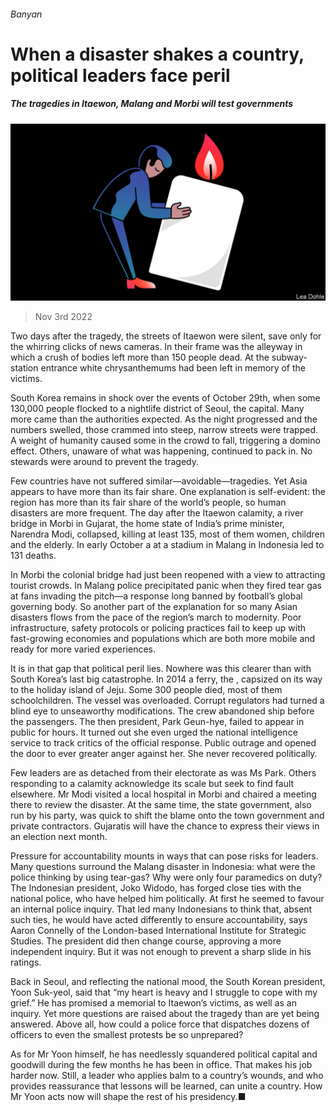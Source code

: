 ###### Banyan

# When a disaster shakes a country, political leaders face peril 

##### The tragedies in Itaewon, Malang and Morbi will test governments 

![image](images/20221105_ASD001.jpg) 

> Nov 3rd 2022 

Two days after the tragedy, the streets of Itaewon were silent, save only for the whirring clicks of news cameras. In their frame was the alleyway in which a crush of bodies left more than 150 people dead. At the subway-station entrance white chrysanthemums had been left in memory of the victims. 

South Korea remains in shock over the events of October 29th, when some 130,000 people flocked to a nightlife district of Seoul, the capital. Many more came than the authorities expected. As the night progressed and the numbers swelled, those crammed into steep, narrow streets were trapped. A weight of humanity caused some in the crowd to fall, triggering a domino effect. Others, unaware of what was happening, continued to pack in. No stewards were around to prevent the tragedy. 

Few countries have not suffered similar—avoidable—tragedies. Yet Asia appears to have more than its fair share. One explanation is self-evident: the region has more than its fair share of the world’s people, so human disasters are more frequent. The day after the Itaewon calamity, a river bridge in Morbi in Gujarat, the home state of India’s prime minister, Narendra Modi, collapsed, killing at least 135, most of them women, children and the elderly. In early October a  at a stadium in Malang in Indonesia led to 131 deaths.

In Morbi the colonial bridge had just been reopened with a view to attracting tourist crowds. In Malang police precipitated panic when they fired tear gas at fans invading the pitch—a response long banned by football’s global governing body. So another part of the explanation for so many Asian disasters flows from the pace of the region’s march to modernity. Poor infrastructure, safety protocols or policing practices fail to keep up with fast-growing economies and populations which are both more mobile and ready for more varied experiences. 

It is in that gap that political peril lies. Nowhere was this clearer than with South Korea’s last big catastrophe. In 2014 a ferry, the , capsized on its way to the holiday island of Jeju. Some 300 people died, most of them schoolchildren. The vessel was overloaded. Corrupt regulators had turned a blind eye to unseaworthy modifications. The crew abandoned ship before the passengers. The then president, Park Geun-hye, failed to appear in public for hours. It turned out she even urged the national intelligence service to track critics of the official response. Public outrage  and opened the door to ever greater anger against her. She never recovered politically. 

Few leaders are as detached from their electorate as was Ms Park. Others responding to a calamity acknowledge its scale but seek to find fault elsewhere. Mr Modi visited a local hospital in Morbi and chaired a meeting there to review the disaster. At the same time, the state government, also run by his party, was quick to shift the blame onto the town government and private contractors. Gujaratis will have the chance to express their views in an election next month.

Pressure for accountability mounts in ways that can pose risks for leaders. Many questions surround the Malang disaster in Indonesia: what were the police thinking by using tear-gas? Why were only four paramedics on duty? The Indonesian president, Joko Widodo, has forged close ties with the national police, who have helped him politically. At first he seemed to favour an internal police inquiry. That led many Indonesians to think that, absent such ties, he would have acted differently to ensure accountability, says Aaron Connelly of the London-based International Institute for Strategic Studies. The president did then change course, approving a more independent inquiry. But it was not enough to prevent a sharp slide in his ratings.

Back in Seoul, and reflecting the national mood, the South Korean president, Yoon Suk-yeol, said that “my heart is heavy and I struggle to cope with my grief.” He has promised a memorial to Itaewon’s victims, as well as an inquiry. Yet more questions are raised about the tragedy than are yet being answered. Above all, how could a police force that dispatches dozens of officers to even the smallest protests be so unprepared?

As for Mr Yoon himself, he has needlessly squandered political capital and goodwill during the few months he has been in office. That makes his job harder now. Still, a leader who applies balm to a country’s wounds, and who provides reassurance that lessons will be learned, can unite a country. How Mr Yoon acts now will shape the rest of his presidency.■






